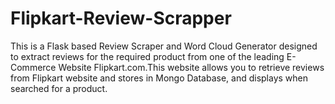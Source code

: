 # Flipkart-Review-Scrapper
This is a Flask based Review Scraper and Word Cloud Generator designed to extract reviews for the required product from one of the leading E-Commerce Website Flipkart.com.This website allows you to retrieve reviews from Flipkart website and stores in Mongo Database, and displays when searched for a product.
